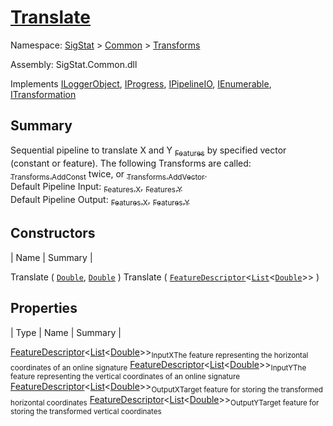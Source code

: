 # [Translate](./Translate.md)

Namespace: [SigStat]() > [Common](./../README.md) > [Transforms](./README.md)

Assembly: SigStat.Common.dll

Implements [ILoggerObject](./../ILoggerObject.md), [IProgress](./../Helpers/IProgress.md), [IPipelineIO](./../Pipeline/IPipelineIO.md), [IEnumerable](https://docs.microsoft.com/en-us/dotnet/api/System.Collections.IEnumerable), [ITransformation](./../ITransformation.md)

## Summary
Sequential pipeline to translate X and Y [<sub>Features</sub>](https://github.com/hargitomi97/sigstat/blob/master/docs/md/SigStat/Common/Features.md) by specified vector (constant or feature).  The following Transforms are called: [<sub>Transforms.AddConst</sub>](https://github.com/hargitomi97/sigstat/blob/master/docs/md/SigStat/Common/Transforms/AddConst.md) twice, or [<sub>Transforms.AddVector</sub>](https://github.com/hargitomi97/sigstat/blob/master/docs/md/SigStat/Common/Transforms/AddVector.md).  <br>Default Pipeline Input: [<sub>Features.X</sub>](https://github.com/hargitomi97/sigstat/blob/master/docs/md/SigStat/Common/Features.md), [<sub>Features.Y</sub>](https://github.com/hargitomi97/sigstat/blob/master/docs/md/SigStat/Common/Features.md)<br>Default Pipeline Output: [<sub>Features.X</sub>](https://github.com/hargitomi97/sigstat/blob/master/docs/md/SigStat/Common/Features.md), [<sub>Features.Y</sub>](https://github.com/hargitomi97/sigstat/blob/master/docs/md/SigStat/Common/Features.md)

## Constructors

| Name | Summary | 

Translate ( [`Double`](https://docs.microsoft.com/en-us/dotnet/api/System.Double), [`Double`](https://docs.microsoft.com/en-us/dotnet/api/System.Double) )<sub></sub>
Translate ( [`FeatureDescriptor`](./../FeatureDescriptor-1.md)\<[`List`](https://docs.microsoft.com/en-us/dotnet/api/System.Collections.Generic.List-1)\<[`Double`](https://docs.microsoft.com/en-us/dotnet/api/System.Double)>> )<sub></sub>


## Properties

| Type | Name | Summary | 

[FeatureDescriptor](./../FeatureDescriptor-1.md)\<[List](https://docs.microsoft.com/en-us/dotnet/api/System.Collections.Generic.List-1)\<[Double](https://docs.microsoft.com/en-us/dotnet/api/System.Double)>><sub>InputX</sub><sub>The feature representing the horizontal coordinates of an online signature</sub>
[FeatureDescriptor](./../FeatureDescriptor-1.md)\<[List](https://docs.microsoft.com/en-us/dotnet/api/System.Collections.Generic.List-1)\<[Double](https://docs.microsoft.com/en-us/dotnet/api/System.Double)>><sub>InputY</sub><sub>The feature representing the vertical coordinates of an online signature</sub>
[FeatureDescriptor](./../FeatureDescriptor-1.md)\<[List](https://docs.microsoft.com/en-us/dotnet/api/System.Collections.Generic.List-1)\<[Double](https://docs.microsoft.com/en-us/dotnet/api/System.Double)>><sub>OutputX</sub><sub>Target feature for storing the transformed horizontal coordinates</sub>
[FeatureDescriptor](./../FeatureDescriptor-1.md)\<[List](https://docs.microsoft.com/en-us/dotnet/api/System.Collections.Generic.List-1)\<[Double](https://docs.microsoft.com/en-us/dotnet/api/System.Double)>><sub>OutputY</sub><sub>Target feature for storing the transformed vertical coordinates</sub>


